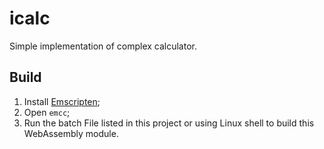# icalc
Simple implementation of complex calculator.

## Build
1. Install [Emscripten](https://emscripten.org/index.html);
2. Open `emcc`;
3. Run the batch File listed in this project or using Linux shell to build this WebAssembly module.
